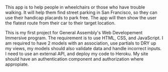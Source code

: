 This app is to help people in wheelchairs or those who have trouble walking. It will help them find street parking in San Francisco, so they can use their handicap placards to park free. The app will then show the user the flatest route from their car to their target location.

This is my first project for General Assembly's Web Developement Immersive program. The requirement is to use HTML, CSS, and JavaScript. I am required to have 2 models with an association, use partials to DRY up my views, my models should also validate data and handle incorrect inputs. I need to use an external API, and deploy my code to Heroku. My site should have an authentication component and authorization where appropiate. 

